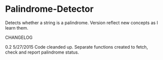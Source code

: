 # Palindrome-Detector
Detects whether a string is a palindrome.
Version reflect new concepts as I learn them.

CHANGELOG

0.2 5/27/2015
Code cleanded up. Separate functions created to fetch, check and report palindrome status.
